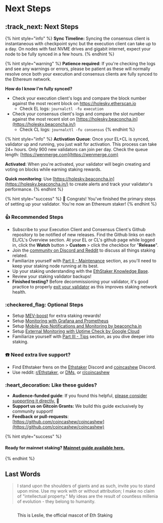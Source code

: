 # Next Steps

## :track\_next: Next Steps

{% hint style="info" %}
**Sync Timeline:** Syncing the consensus client is instantaneous with checkpoint sync but the execution client can take up to a day. On nodes with fast NVME drives and gigabit internet, expect your node to be fully synced in a few hours.
{% endhint %}

{% hint style="warning" %}
**Patience required**: If you're checking the logs and see any warnings or errors, please be patient as these will normally resolve once both your execution and consensus clients are fully synced to the Ethereum network.



**How do I know I'm fully synced?**

* Check your execution client's logs and compare the block number against the most recent block on https://holesky.etherscan.io
  * Check EL logs: `journalctl -fu execution`
* Check your consensus client's logs and compare the slot number against the most recent slot on [https://holesky.beaconcha.in](https://holesky.beaconcha.in/)
  * Check CL logs: `journalctl -fu consensus`
{% endhint %}

{% hint style="info" %}
**Activation Queue**: Once your EL+CL is synced, validator up and running, you just wait for activation. This process can take 24+ hours. Only 900 new validators can join per day. Check the queue length: [https://wenmerge.com](https://wenmerge.com)



**Activated**: When you're activated, your validator will begin creating and voting on blocks while earning staking rewards.



**Quick monitoring**: Use [https://holesky.beaconcha.in](https://holesky.beaconcha.in/) to create alerts and track your validator's performance.
{% endhint %}

{% hint style="success" %}
:tada: Congrats! You've finished the primary steps of setting up your validator. You're now an Ethereum staker!
{% endhint %}

### :thumbsup: Recommended Steps

* Subscribe to your Execution Client and Consensus Client's Github repository to be notified of new releases. Find the Github links on each EL/CL's Overview section. At your EL or CL's github page while logged in, click the **Watch** button > **Custom** > click the checkbox for "**Release**".
* Join the [community on Discord and Reddit](../../guide-or-how-to-setup-a-validator-on-eth2-mainnet/joining-the-community-on-discord-and-reddit.md#discord) to discuss all things staking related.
* Familiarize yourself with [Part II - Maintenance](../../guide-or-how-to-setup-a-validator-on-eth2-mainnet/part-ii-maintenance/) section, as you'll need to keep your staking node running at its best.
* Up your staking understanding with the [EthStaker Knowledge Base](https://docs.ethstaker.cc/ethstaker-knowledge-base/).
* Review your staking validator backups!
* **Finished testing?** Before decommissioning your validator, it's good practice to properly [exit your validator](../../guide-or-how-to-setup-a-validator-on-eth2-mainnet/part-iii-tips/voluntary-exiting-a-validator.md) as this improves staking network health.

### :checkered\_flag: Optional Steps

* Setup [MEV-boost](../../mev-boost/) for extra staking rewards!
* Setup [Monitoring with Grafana and Prometheus](../../guide-or-how-to-setup-a-validator-on-eth2-mainnet/part-i-installation/monitoring-your-validator-with-grafana-and-prometheus.md)
* Setup [Mobile App Notifications and Monitoring by beaconcha.in](../../guide-or-how-to-setup-a-validator-on-eth2-mainnet/part-i-installation/mobile-app-node-monitoring-by-beaconchain.md)
* Setup [External Monitoring with Uptime Check by Google Cloud](../../guide-or-how-to-setup-a-validator-on-eth2-mainnet/part-i-installation/monitoring-with-uptime-check-by-google-cloud.md)
* Familiarize yourself with [Part III - Tips](../../guide-or-how-to-setup-a-validator-on-eth2-mainnet/part-iii-tips/) section, as you dive deeper into staking.

### :telephone: **Need extra live support?**

* Find Ethstaker frens on the [Ethstaker](https://discord.io/ethstaker) Discord and [coincashew](https://discord.gg/w8Bx8W2HPW) Discord.
* Use reddit: [r/Ethstaker](https://www.reddit.com/r/ethstaker/), or [DMs](https://www.reddit.com/user/coincashew), or [r/coincashew](https://www.reddit.com/r/coincashew/)

### :heart\_decoration: Like these guides?

* **Audience-funded guide**: If you found this helpful, [please consider supporting it directly.](../../../../donations.md) :pray:
* **Support us on Gitcoin Grants:** We build this guide exclusively by community support!
* **Feedback or pull-requests**: [https://github.com/coincashew/coincashew](https://github.com/coincashew/coincashew)

{% hint style="success" %}
#### Ready for mainnet staking? [**Mainnet guide available here.**](../../guide-or-how-to-setup-a-validator-on-eth2-mainnet/)
{% endhint %}

## Last Words

> I stand upon the shoulders of giants and as such, invite you to stand upon mine. Use my work with or without attribution; I make no claim of "intellectual property." My ideas are the result of countless millenia of evolution - they belong to humanity.

<figure><img src="../../../../.gitbook/assets/leslie-solo.png" alt=""><figcaption><p>This is Leslie, the official mascot of Eth Staking</p></figcaption></figure>
